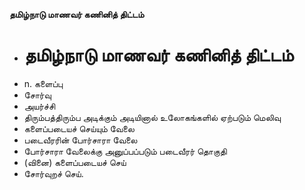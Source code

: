 **தமிழ்நாடு மாணவர் கணினித் திட்டம்**
- # தமிழ்நாடு மாணவர் கணினித் திட்டம்
- n. களைப்பு
- சோர்வு
- அயர்ச்சி
- திரும்பத்திரும்ப அடிக்கும் அடியினால்  உலோகங்களில் ஏற்படும் மெலிவு
- களைப்படையச் செய்யும் வேலை
- படைவீரரின் போர்சாரா வேலை
- போர்சாரா வேலைக்கு அனுப்பப்படும் படைவீரர் தொகுதி
- (வினை) களைப்படையச் செய்
- சோர்வுறச் செய்.

